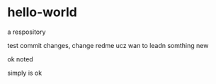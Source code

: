 # hello-world
a respository

test commit changes, change redme ucz wan to leadn somthing new




ok noted

simply is ok

